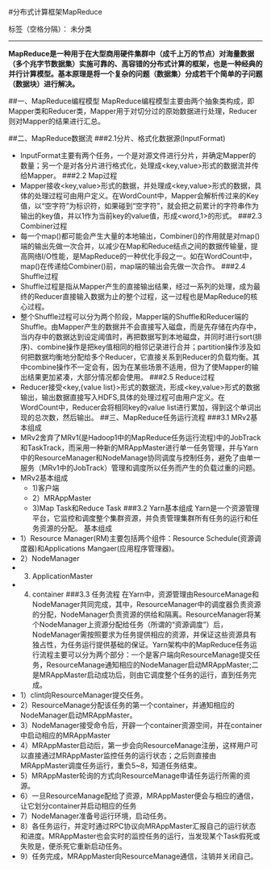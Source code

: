 ﻿#分布式计算框架MapReduce

标签（空格分隔）： 未分类

---

**MapReduce是一种用于在大型商用硬件集群中（成千上万的节点）对海量数据（多个兆字节数据集）实施可靠的、高容错的分布式计算的框架，也是一种经典的并行计算模型。基本原理是将一个复杂的问题（数据集）分成若干个简单的子问题（数据块）进行解决。**

##一、MapReduce编程模型
MapReduce编程模型主要由两个抽象类构成，即Mapper类和Reducer类，Mapper用于对切分过的原始数据进行处理，Reducer则对Mapper的结果进行汇总。

##二、MapReduce数据流
###2.1分片、格式化数据源(InputFormat)
- InputFormat主要有两个任务，一个是对源文件进行分片，并确定Mapper的数量；另一个是对各分片进行格式化，处理成<key,value>形式的数据流并传给Mapper。
###2.2 Map过程
- Mapper接收<key,value>形式的数据，并处理成<key,value>形式的数据，具体的处理过程可由用户定义。在WordCount中，Mapper会解析传过来的Key值，以“空字符”为标识符，如果碰到“空字符”，就会把之前累计的字符串作为输出的key值，并以1作为当前key的value值，形成<word,1>的形式。
###2.3 Combiner过程
- 每一个map()都可能会产生大量的本地输出，Combiner()的作用就是对map()端的输出先做一次合并，以减少在Map和Reduce结点之间的数据传输量，提高网络I/O性能，是MapReduce的一种优化手段之一。如在WordCount中，map()在传递给Combiner()前，map端的输出会先做一次合作。
###2.4 Shuffle过程
- Shuffle过程是指从Mapper产生的直接输出结果，经过一系列的处理，成为最终的Reducer直接输入数据为止的整个过程，这一过程也是MapReduce的核心过程。
- 整个Shuffle过程可以分为两个阶段，Mapper端的Shuffle和Reducer端的Shuffle。由Mapper产生的数据并不会直接写入磁盘，而是先存储在内存中，当内存中的数据达到设定阈值时，再把数据写到本地磁盘，并同时进行sort(排序)、combine操作是把key值相同的相邻记录进行合并；partition操作涉及如何把数据均衡地分配给多个Reducer，它直接关系到Reducer的负载均衡。其中combine操作不一定会有，因为在某些场景不适用，但为了使Mapper的输出结果更加紧凑，大部分情况都会使用。
###2.5 Reduce过程
- Reducer接受<key,{value list}>形式的数据流，形成<key,value>形式的数据输出，输出数据直接写入HDFS,具体的处理过程可由用户定义。在WordCount中，Reducer会将相同key的value list进行累加，得到这个单词出现的总次数，然后输出。
##三、MapReduce任务运行流程
###3.1 MRv2基本组成
- MRv2舍弃了MRv1(是Hadoop1中的MapReduce任务运行流程)中的JobTrack和TaskTrack，而采用一种新的MRAppMaster进行单一任务管理，并与Yarn中的ResourceManager和NodeManage协同调度与控制任务，避免了由单一服务（MRv1中的JobTrack）管理和调度所以任务而产生的负载过重的问题。
- MRv2基本组成
    - 1)客户端
    - 2）MRAppMaster
    - 3)Map Task和Reduce Task
###3.2 Yarn基本组成
Yarn是一个资源管理平台，它监控和调度整个集群资源，并负责管理集群所有任务的运行和任务资源的分配。
基本组成
- 1）Resource Manager(RM)主要包括两个组件：Resource Schedule(资源调度器)和Applications Mangaer(应用程序管理器)。
- 2）NodeManager
- 3) ApplicationMaster
- 4) container
###3.3 任务流程
在Yarn中，资源管理由ResourceManage和NodeManager共同完成，其中，ResourceManager中的调度器负责资源的分配，NodeManager负责资源的供给和隔离。ResourceManager将某个NodeManager上资源分配给任务（所谓的“资源调度”）后，NodeManager需按照要求为任务提供相应的资源，并保证这些资源具有独占性，为任务运行提供基础的保证。Yarn架构中的MapReduce任务运行流程主要可以分为两个部分：一个是客户端向ResourceManage提交任务，ResourceManage通知相应的NodeManager启动MRAppMaster;二是MRAppMaster启动成功后，则由它调度整个任务的运行，直到任务完成。
- 1）clint向ResourceManager提交任务。
- 2）ResourceManage分配该任务的第一个container，并通知相应的NodeManager启动MRAppMaster。
- 3）NodeManager接受命令后，开辟一个container资源空间，并在container中启动相应的MRAppMaster
- 4）MRAppMaster启动后，第一步会向ResourceManage注册，这样用户可以直接通过MRAppMaster监控任务的运行状态；之后则直接由MRAppMaster调度任务运行，重负5~8，知道任务结束。
- 5）MRAppMaster轮询的方式向ResourceManage申请任务运行所需的资源。
- 6）一旦ResourceManage配给了资源，MRAppMaster便会与相应的通信，让它划分container并启动相应的任务
- 7）NodeManager准备号运行环境，启动任务。
- 8）各任务运行，并定时通过RPC协议向MRAppMaster汇报自己的运行状态和进度。MRAppMaster也会实时的监控任务的运行，当发现某个Task假死或失败是，便杀死它重新启动任务。
- 9）任务完成，MRAppMaster向ResourceManage通信，注销并关闭自己。





